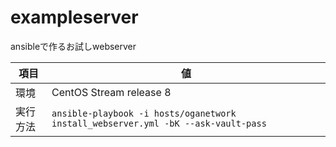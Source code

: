 # exampleserver
ansibleで作るお試しwebserver

|項目|値|
|---|---|
|環境|CentOS Stream release 8|
|実行方法| `ansible-playbook -i hosts/oganetwork install_webserver.yml -bK --ask-vault-pass`|
